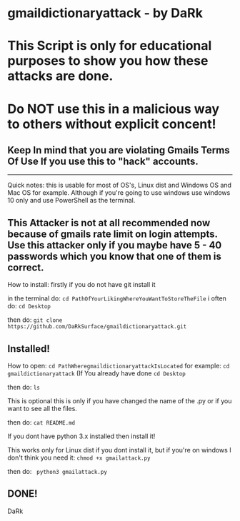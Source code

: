 # gmaildictionaryattack - by DaRk
# This Script is only for educational purposes to show you how these attacks are done. 
# Do NOT use this in a malicious way to others without explicit concent!
## Keep In mind that you are violating **Gmails Terms Of Use** If you use this to "hack" accounts.
-----------------------------------------------------------------------------------------------------------------------------------------------------------------------
Quick notes:
this is usable for most of OS's, Linux dist and Windows OS and Mac OS for example. Although if you're going to use windows use windows 10 only and use PowerShell as the terminal. 

This Attacker is not at all recommended now because of gmails rate limit on login attempts. Use this attacker only if you maybe have 5 - 40 passwords which you know that one of them is correct. 
-----------------------------------------------------------------------------------------------------------------------------------------------------------------------

How to install:
firstly if you do not have git install it

in the terminal do:
```cd PathOfYourLikingWhereYouWantToStoreTheFile```
i often do:
```cd Desktop```

then do:
```git clone https://github.com/DaRkSurface/gmaildictionaryattack.git```


Installed!
-----------------------------------------------------------------------------------------------------------------------------------------------------------------------

How to open:
```cd PathWheregmaildictionaryattackIsLocated```
for example: 
```cd gmaildictionaryattack``` (If You already have done ```cd Desktop```

then do:
```ls```

This is optional this is only if you have changed the name of the .py or if you want to see all the files.

then do:
```cat README.md```

If you dont have python 3.x installed then install it!

This works only for Linux dist if you dont install it, but if you're on windows I don't think you need it:
```chmod +x gmailattack.py```

then do: 
``` python3 gmailattack.py```

DONE!
-----------------------------------------------------------------------------------------------------------------------------------------------------------------------

DaRk
